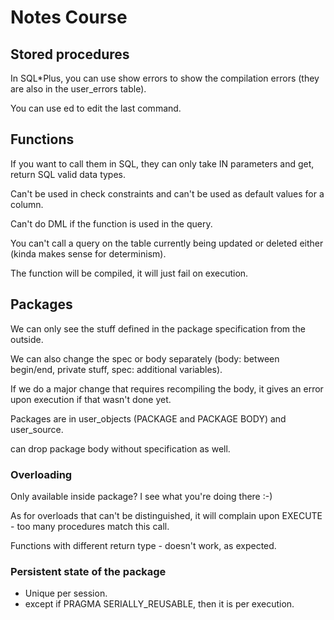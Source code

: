# Notes Course

## Stored procedures
In SQL*Plus, you can use show errors to show the compilation errors (they
are also in the user_errors table).

You can use ed to edit the last command.

## Functions
If you want to call them in SQL, they can only take IN parameters and
get, return SQL valid data types.

Can't be used in check constraints and can't be used as default values for a column.

Can't do DML if the function is used in the query.

You can't call a query on the table currently being updated or deleted
either (kinda makes sense for determinism).

The function will be compiled, it will just fail on execution.

## Packages
We can only see the stuff defined in the package specification from the
outside.

We can also change the spec or body separately (body: between begin/end,
private stuff, spec: additional variables).

If we do a major change that requires recompiling the body, it gives an
error upon execution if that wasn't done yet.

Packages are in user_objects (PACKAGE and PACKAGE BODY) and user_source.

can drop package body without specification as well.

### Overloading
Only available inside package? I see what you're doing there :-)

As for overloads that can't be distinguished, it will complain upon
EXECUTE - too many procedures match this call.

Functions with different return type - doesn't work, as expected.

### Persistent state of the package
- Unique per session.
- except if PRAGMA SERIALLY_REUSABLE, then it is per execution.


